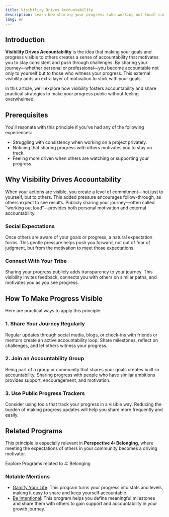 ```yaml
---
title: Visibility Drives Accountability
description: Learn how sharing your progress (aka working out loud) can create accountability and help you stay consistent in working toward your goals.
lang: en
---
```


## Introduction

**Visibility Drives Accountability** is the idea that making your goals and progress visible to others creates a sense of accountability that motivates you to stay consistent and push through challenges. By sharing your journey—whether personal or professional—you become accountable not only to yourself but to those who witness your progress. This external visibility adds an extra layer of motivation to stick with your goals.

In this article, we’ll explore how visibility fosters accountability and share practical strategies to make your progress public without feeling overwhelmed.

## Prerequisites

You'll resonate with this principle if you've had any of the following experiences:
- Struggling with consistency when working on a project privately.
- Noticing that sharing progress with others motivates you to stay on track.
- Feeling more driven when others are watching or supporting your progress.

## Why Visibility Drives Accountability

When your actions are visible, you create a level of commitment—not just to yourself, but to others. This added pressure encourages follow-through, as others expect to see results. Publicly sharing your journey—often called “working out loud”—provides both personal motivation and external accountability.

### Social Expectations

Once others are aware of your goals or progress, a natural expectation forms. This gentle pressure helps push you forward, not out of fear of judgment, but from the motivation to meet those expectations.

### Connect With Your Tribe

Sharing your progress publicly adds transparency to your journey. This visibility invites feedback, connects you with others on similar paths, and motivates you as you see progress.

## How To Make Progress Visible

Here are practical ways to apply this principle:

### 1. Share Your Journey Regularly

Regular updates through social media, blogs, or check-ins with friends or mentors create an active accountability loop. Share milestones, reflect on challenges, and let others witness your progress.

### 2. Join an Accountability Group

Being part of a group or community that shares your goals creates built-in accountability. Sharing progress with people who have similar ambitions provides support, encouragement, and motivation.

### 3. Use Public Progress Trackers

Consider using tools that track your progress in a visible way. Reducing the burden of making progress updates will help you share more frequently and easily.

## Related Programs

This principle is especially relevant in **Perspective 4: Belonging**, where meeting the expectations of others in your community becomes a driving motivator.

<ButtonLink to="/unlock-your-potential/programs?filters=LEVEL_4">Explore Programs related to 4: Belonging</ButtonLink>

### Notable Mentions

- [Gamify Your Life](/unlock-your-potential/programs/gamify-your-life): This program turns your progress into stats and levels, making it easy to share and keep yourself accountable.
- [Be Intentional](/unlock-your-potential/programs/be-intentional): This program helps you define meaningful milestones and share them with others to gain support and accountability in your growth journey.